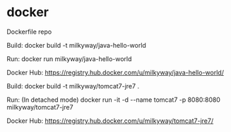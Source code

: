 # docker
Dockerfile repo

Build:
docker build -t milkyway/java-hello-world 

Run:
docker run milkyway/java-hello-world

Docker Hub:
https://registry.hub.docker.com/u/milkyway/java-hello-world/

Build:
docker build -t milkyway/tomcat7-jre7 .

Run: (In detached mode)
docker run -it -d --name tomcat7 -p 8080:8080 milkyway/tomcat7-jre7

Docker Hub:
https://registry.hub.docker.com/u/milkyway/tomcat7-jre7/
